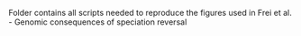 Folder contains all scripts needed to reproduce the figures used in Frei et al. - Genomic consequences of speciation reversal
